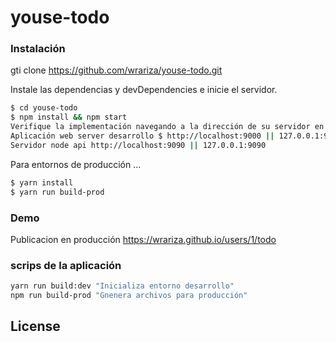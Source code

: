# youse-todo

### Instalación

gti clone https://github.com/wrariza/youse-todo.git

Instale las dependencias y devDependencies e inicie el servidor.

```sh
$ cd youse-todo
$ npm install && npm start
Verifique la implementación navegando a la dirección de su servidor en su navegador preferido.
Aplicación web server desarrollo $ http://localhost:9000 || 127.0.0.1:9000
Servidor node api http://localhost:9090 || 127.0.0.1:9090
```

Para entornos de producción ...

```sh
$ yarn install
$ yarn run build-prod
```
### Demo
Publicacion en producción 
https://wrariza.github.io/users/1/todo

### scrips de la aplicación
```sh
yarn run build:dev "Inicializa entorno desarrollo"
npm run build-prod "Gnenera archivos para producción"
```

License
----
